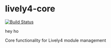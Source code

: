 # lively4-core

[![Build Status](https://travis-ci.org/onsetsu/lively4-core.svg?branch=master)](https://travis-ci.org/onsetsu/lively4-core)

hey ho

Core functionality for Lively4 module management

